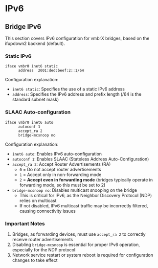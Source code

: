 # IPv6

## Bridge IPv6
This section covers IPv6 configuration for vmbrX bridges, based on the ifupdown2 backend (default).

### Static IPv6
```
iface vmbr0 inet6 static
      address  2001:ded:beef:2::1/64
```
Configuration explanation:
- `inet6 static`: Specifies the use of a static IPv6 address
- `address`: Specifies the IPv6 address and prefix length (/64 is the standard subnet mask)

### SLAAC Auto-configuration
```
iface vmbr0 inet6 auto
      autoconf 1
      accept_ra 2
      bridge-mcsnoop no
```
Configuration explanation:
- `inet6 auto`: Enables IPv6 auto-configuration
- `autoconf 1`: Enables SLAAC (Stateless Address Auto-Configuration)
- `accept_ra 2`: Accept Router Advertisements (RA)
  - `0` = Do not accept router advertisements
  - `1` = Accept only in non-forwarding mode
  - `2` = **Accept even in forwarding mode** (bridges typically operate in forwarding mode, so this must be set to 2)
- `bridge-mcsnoop no`: Disables multicast snooping on the bridge
  - This is critical for IPv6, as the Neighbor Discovery Protocol (NDP) relies on multicast
  - If not disabled, IPv6 multicast traffic may be incorrectly filtered, causing connectivity issues

### Important Notes
1. Bridges, as forwarding devices, must use `accept_ra 2` to correctly receive router advertisements
2. Disabling `bridge-mcsnoop` is essential for proper IPv6 operation, especially for the NDP protocol
3. Network service restart or system reboot is required for configuration changes to take effect
